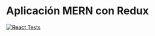 # Aplicación MERN con Redux
[![React Tests](https://github.com/SyTW2223/E08/actions/workflows/node.js.yml/badge.svg)](https://github.com/SyTW2223/E08/actions/workflows/node.js.yml)
